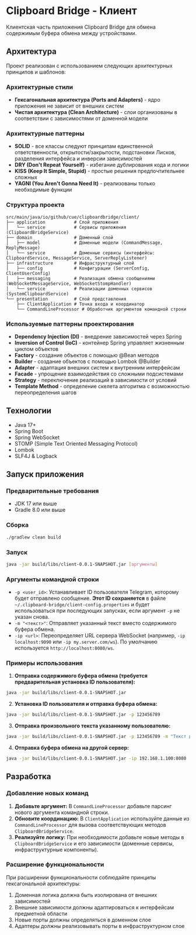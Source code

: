 # Clipboard Bridge - Клиент

Клиентская часть приложения Clipboard Bridge для обмена содержимым буфера обмена между устройствами.

## Архитектура

Проект реализован с использованием следующих архитектурных принципов и шаблонов:

### Архитектурные стили
- **Гексагональная архитектура (Ports and Adapters)** - ядро приложения не зависит от внешних систем
- **Чистая архитектура (Clean Architecture)** - слои организованы в соответствии с зависимостями от доменной модели

### Архитектурные паттерны
- **SOLID** - все классы следуют принципам единственной ответственности, открытости/закрытости, подстановки Лисков, разделения интерфейса и инверсии зависимостей
- **DRY (Don't Repeat Yourself)** - избегание дублирования кода и логики
- **KISS (Keep It Simple, Stupid)** - простые решения предпочтительнее сложных
- **YAGNI (You Aren't Gonna Need It)** - реализованы только необходимые функции

### Структура проекта

```
src/main/java/io/github/cue/clipboardbridge/client/
├── application           # Слой приложения
│   └── service           # Сервисы приложения (ClipboardBridgeService)
├── domain                # Доменный слой
│   ├── model             # Доменные модели (CommandMessage, ReplyMessage)
│   └── service           # Доменные сервисы (интерфейсы: ClipboardService, MessageService, ServerReplyListener)
├── infrastructure        # Инфраструктурный слой
│   ├── config            # Конфигурации (ServerConfig, ClientUserConfig)
│   ├── messaging         # Реализация обмена сообщениями (WebSocketMessageService, WebSocketStompHandler)
│   └── service           # Реализации доменных сервисов (SystemClipboardService)
└── presentation          # Слой представления
    ├── ClientApplication # Точка входа и координатор
    └── CommandLineProcessor # Обработчик аргументов командной строки
```

### Используемые паттерны проектирования

- **Dependency Injection (DI)** - внедрение зависимостей через Spring
- **Inversion of Control (IoC)** - контейнер Spring управляет жизненным циклом объектов
- **Factory** - создание объектов с помощью @Bean методов
- **Builder** - создание объектов с помощью Lombok @Builder
- **Adapter** - адаптация внешних систем к внутренним интерфейсам
- **Facade** - упрощение взаимодействия со сложными подсистемами
- **Strategy** - переключение реализаций в зависимости от условий
- **Template Method** - определение скелета алгоритма с возможностью переопределения шагов

## Технологии

- Java 17+
- Spring Boot
- Spring WebSocket
- STOMP (Simple Text Oriented Messaging Protocol)
- Lombok
- SLF4J & Logback

## Запуск приложения

### Предварительные требования

- JDK 17 или выше
- Gradle 8.0 или выше

### Сборка

```bash
./gradlew clean build
```

### Запуск

```bash
java -jar build/libs/client-0.0.1-SNAPSHOT.jar [аргументы]
```

### Аргументы командной строки

*   `-p <user_id>`: Устанавливает ID пользователя Telegram, которому будет отправлено сообщение. **Этот ID сохраняется** в файле `~/.clipboard-bridge/client-config.properties` и будет использоваться при последующих запусках, если аргумент `-p` не указан снова.
*   `-m "<текст>"`: Отправляет указанный текст вместо содержимого буфера обмена.
*   `-ip <url>`: Переопределяет URL сервера WebSocket (например, `-ip localhost:9090` или `-ip my.server.com/ws`). По умолчанию используется `http://localhost:8080/ws`.

### Примеры использования

1.  **Отправка содержимого буфера обмена (требуется предварительная установка ID пользователя):**
```bash
java -jar build/libs/client-0.0.1-SNAPSHOT.jar
```

2.  **Установка ID пользователя и отправка буфера обмена:**
```bash
java -jar build/libs/client-0.0.1-SNAPSHOT.jar -p 123456789 
```

3.  **Отправка произвольного текста указанному пользователю:**
```bash
java -jar build/libs/client-0.0.1-SNAPSHOT.jar -p 123456789 -m "Текст для отправки"
```

4.  **Отправка буфера обмена на другой сервер:**
```bash
java -jar build/libs/client-0.0.1-SNAPSHOT.jar -ip 192.168.1.100:8080 
```

## Разработка

### Добавление новых команд

1.  **Добавьте аргумент:** В `CommandLineProcessor` добавьте парсинг нового аргумента командной строки.
2.  **Обновите координацию:** В `ClientApplication` используйте данные из `CommandLineProcessor` для вызова соответствующих методов `ClipboardBridgeService`.
3.  **Реализуйте логику:** При необходимости добавьте новые методы в `ClipboardBridgeService` и его зависимости (доменные сервисы, инфраструктурные компоненты).

### Расширение функциональности

При расширении функциональности соблюдайте принципы гексагональной архитектуры:
1. Доменная логика должна быть изолирована от внешних зависимостей
2. Внешние зависимости должны адаптироваться к интерфейсам предметной области
3. Новые порты должны определяться в доменном слое
4. Адаптеры должны реализовывать порты в инфраструктурном слое 